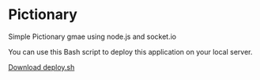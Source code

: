 # Pictionary
Simple Pictionary gmae using node.js and socket.io

You can use this Bash script to deploy this application on your local server.

[Download deploy.sh](./deploy.sh)

